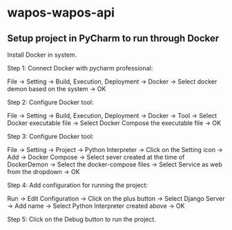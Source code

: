 # wapos-wapos-api

## Setup project in PyCharm to run through Docker

Install Docker in system.

Step 1: Connect Docker with pycharm professional:

File -> Setting -> Build, Execution, Deployment -> Docker -> Select docker demon based on the system -> OK

Step 2: Configure Docker tool:

File -> Setting -> Build, Execution, Deployment -> Docker -> Tool -> Select Docker executable file ->
Select Docker Compose the executable file -> OK

Step 3: Configure Docker tool:

File -> Setting -> Project -> Python Interpreter -> Click on the Setting icon -> Add -> Docker Compose -> Select sever
created at the time of DockerDemon -> Select the docker-compose files -> Select Service as web from the dropdown -> OK

Step 4: Add configuration for running the project:

Run -> Edit Configuration -> Click on the plus button -> Select Django Server -> Add name -> Select Python Interpreter
created above -> OK

Step 5: Click on the Debug button to run the project.